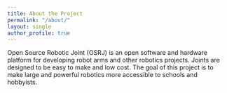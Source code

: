 ```yaml
---
title: About the Project
permalink: "/about/"
layout: single
author_profile: true
---
```


Open Source Robotic Joint (OSRJ) is an open software and hardware platform for developing robot arms and other robotics projects. Joints are designed to be easy to make and low cost. The goal of this project is to make large and powerful robotics more accessible to schools and hobbyists.